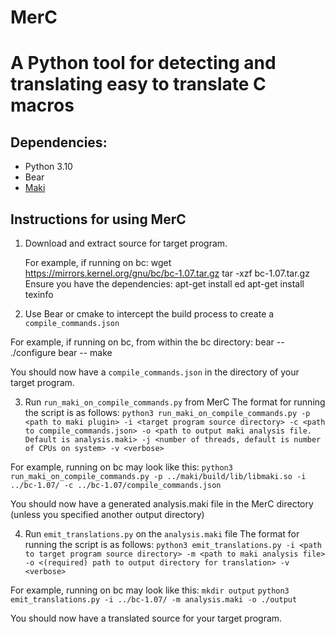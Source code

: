 # MerC

# A Python tool for detecting and translating easy to translate C macros

## Dependencies:
- Python 3.10
- Bear
- [Maki](https://github.com/appleseedlab/maki)

## Instructions for using MerC
1. Download and extract source for target program.

	For example, if running on bc:
	wget https://mirrors.kernel.org/gnu/bc/bc-1.07.tar.gz
	tar -xzf bc-1.07.tar.gz
	Ensure you have the dependencies:
	apt-get install ed
	apt-get install texinfo

2. Use Bear or cmake to intercept the build process to create a `compile_commands.json`

  For example, if running on bc, from within the bc directory:
  bear -- ./configure
  bear -- make

  You should now have a `compile_commands.json` in the directory of your target program.

3. Run `run_maki_on_compile_commands.py` from MerC
  The format for running the script is as follows:
  `python3 run_maki_on_compile_commands.py -p <path to maki plugin> -i <target program source directory> -c <path to compile_commands.json> -o <path to output maki analysis file. Default is analysis.maki> -j <number of threads, default is number of CPUs on system> -v <verbose>`

  
  For example, running on bc may look like this:
  `python3 run_maki_on_compile_commands.py -p ../maki/build/lib/libmaki.so -i ../bc-1.07/ -c ../bc-1.07/compile_commands.json`

  You should now have a generated analysis.maki file in the MerC directory (unless you specified another output directory)

4. Run `emit_translations.py` on the `analysis.maki` file
  The format for running the script is as follows:
  `python3 emit_translations.py -i <path to target program source directory> -m <path to maki analysis file> -o <(required) path to output directory for translation> -v <verbose>`

  For example, running on bc may look like this:
  `mkdir output`
  `python3 emit_translations.py -i ../bc-1.07/ -m analysis.maki -o ./output`

  You should now have a translated source for your target program.
